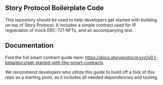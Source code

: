 ## Story Protocol Boilerplate Code

This repository should be used to help developers get started with building on top of Story Protocol. It includes a simple contract used for IP registration of mock ERC-721 NFTs, and an accompanying test.

## Documentation

Find the full smart contract guide here: https://docs.storyprotocol.xyz/v0.1-beta/docs/get-started-with-the-smart-contracts

We recommend developers who utilize this guide to build off a fork of this repo as a starting point, as it includes all needed dependencies and tooling.
